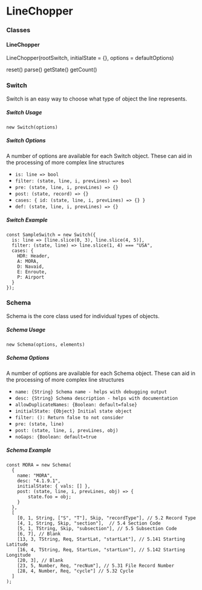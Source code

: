 # LineChopper

### Classes

#### LineChopper

LineChopper(rootSwitch, initialState = {}, options = defaultOptions)

reset()
parse()
getState()
getCount()

### Switch

Switch is an easy way to choose what type of object the line represents.

##### Switch Usage

```new Switch(options)```

##### Switch Options

A number of options are available for each Switch object.  These can aid in the processing of more complex line structures

* ```is: line => bool```
* ```filter: (state, line, i, prevLines) => bool```
* ```pre: (state, line, i, prevLines) => {}```
* ```post: (state, record) => {}```
* ```cases: { id: (state, line, i, prevLines) => {} }```
* ```def: (state, line, i, prevLines) => {}```

##### Switch Example

```JS
const SampleSwitch = new Switch({
  is: line => [line.slice(0, 3), line.slice(4, 5)],
  filter: (state, line) => line.slice(1, 4) === "USA",
  cases: {
    HDR: Header,
    A: MORA,
    D: Navaid,
    E: Enroute,
    P: Airport
  }
});
```
### Schema

Schema is the core class used for individual types of objects.

##### Schema Usage

```new Schema(options, elements)```

##### Schema Options

A number of options are available for each Schema object.  These can aid in the processing of more complex line structures

* ```name: {String} Schema name - helps with debugging output```
* ```desc: {String} Schema description - helps with documentation```
* ```allowDuplicateNames: {Boolean: default=false}```
* ```initialState: {Object} Initial state object```
* ```filter: (): Return false to not consider```
* ```pre: (state, line)```
* ```post: (state, line, i, prevLines, obj)```
* ```noGaps: {Boolean: default=true```

##### Schema Example

```JS
const MORA = new Schema(
  {
    name: "MORA",
    desc: "4.1.9.1",
    initialState: { vals: [] },
    post: (state, line, i, prevLines, obj) => {
        state.foo = obj;
    }
  },
  [
    [0, 1, String, ["S", "T"], Skip, "recordType"], // 5.2 Record Type
    [4, 1, String, Skip, "section"],  // 5.4 Section Code
    [5, 1, TString, Skip, "subsection"], // 5.5 Subsection Code
    [6, 7], // Blank
    [13, 3, TString, Req, StartLat, "startLat"], // 5.141 Starting Latitude
    [16, 4, TString, Req, StartLon, "startLon"], // 5.142 Starting Longitude
    [20, 3], // Blank
    [23, 5, Number, Req, "recNum"], // 5.31 File Record Number
    [28, 4, Number, Req, "cycle"] // 5.32 Cycle
  ]
);
```
